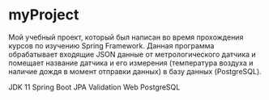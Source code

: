 # myProject
Мой учебный проект, который был написан во время прохождения курсов по изучению Spring Framework.
Данная программа обрабатывает входящие JSON данные от метрологического датчика и помещает название датчика и его измерения (температура воздуха и наличие дождя в момент отправки данных) в базу данных (PostgreSQL).

JDK 11
  Spring
    Boot
    JPA
    Validation
    Web
PostgreSQL
